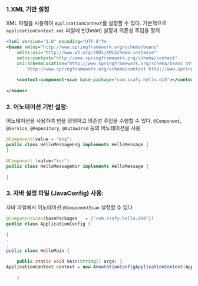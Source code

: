 



### 1.XML 기반 설정

XML 파일을 사용하여 `ApplicationContext`를 설정할 수 있다. 기본적으로 `applicationContext.xml` 파일에 빈(bean) 설정과 의존성 주입을 정의

```xml
<?xml version="1.0" encoding="UTF-8"?>
<beans xmlns="http://www.springframework.org/schema/beans"
	xmlns:xsi="http://www.w3.org/2001/XMLSchema-instance"
	xmlns:context="http://www.springframework.org/schema/context"
	xsi:schemaLocation="http://www.springframework.org/schema/beans http://www.springframework.org/schema/beans/spring-beans.xsd
		http://www.springframework.org/schema/context http://www.springframework.org/schema/context/spring-context-4.1.xsd">
	
	<context:component-scan base-package="com.ssafy.hello.di5"></context:component-scan>
	
</beans>
```



### 2. 어노테이션 기반 설정:

어노테이션을 사용하여 빈을 정의하고 의존성 주입을 수행할 수 있다. `@Component`, `@Service`, `@Repository`, `@Autowired` 등의 어노테이션을 사용

```java
@Component(value = "eng")
public class HelloMessageEng implements HelloMessage {
}

@Component (value="kor")
public class HelloMessageKor implements HelloMessage {
	
}
```

### 3. 자바 설정 파일 (JavaConfig) 사용:

자바 파일에서 어노테이션 `@ComponentScan` 설정할 수 있다

```java
@ComponentScan(basePackages   = {"com.ssafy.hello.di6"})
public class ApplicationConfig {

}
.
.
public class HelloMain {

	public static void main(String[] args) { 
ApplicationContext context = new AnnotationConfigApplicationContext(ApplicationContext.class);
        
    }
